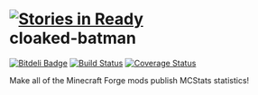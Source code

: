 [![Stories in Ready](https://badge.waffle.io/k2b6s9j/cloaked-batman.png?label=ready)](https://waffle.io/k2b6s9j/cloaked-batman)  
cloaked-batman 
==============
[![Bitdeli Badge](https://d2weczhvl823v0.cloudfront.net/k2b6s9j/cloaked-batman/trend.png)](https://bitdeli.com/free "Bitdeli Badge")
[![Build Status](https://travis-ci.org/k2b6s9j/cloaked-batman.png?branch=master)](https://travis-ci.org/k2b6s9j/cloaked-batman)
[![Coverage Status](https://coveralls.io/repos/k2b6s9j/cloaked-batman/badge.png)](https://coveralls.io/r/k2b6s9j/cloaked-batman)


Make all of the Minecraft Forge mods publish MCStats statistics!

